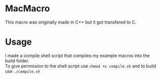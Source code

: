 # MacMacro

This macro was originally made in C++ but it got transfered to C.

# Usage

I made a compile shell script that compiles my example macros into the build folder. <br/>
To give permission to the shell script use `chmod +x compile.sh` and to build use `./compile.sh`
